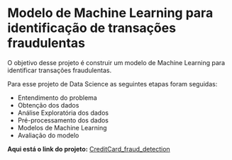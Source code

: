 # Modelo de Machine Learning para identificação de transações fraudulentas
O objetivo desse projeto é construir um modelo de Machine Learning para identificar transações fraudulentas.

Para esse projeto de Data Science as seguintes etapas foram seguidas:

* Entendimento do problema
* Obtenção dos dados
* Análise Exploratória dos dados
* Pré-processamento dos dados
* Modelos de Machine Learning
* Avaliação do modelo

**Aqui está o link do projeto:** [CreditCard_fraud_detection](https://github.com/JosenildoJunior/Fraud_prediction/blob/main/CreditCard_fraud_detection.ipynb)
